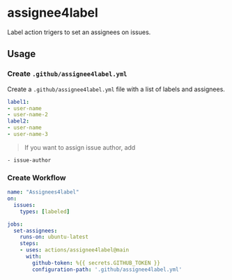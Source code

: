# assignee4label
Label action trigers to set an assignees on issues.

## Usage

### Create `.github/assignee4label.yml`

Create a `.github/assignee4label.yml` file with a list of labels and assignees.

```yml
label1:
- user-name
- user-name-2
label2:
- user-name
- user-name-3
```
> If you want to assign issue author, add
```
- issue-author
```

### Create Workflow

```yml
name: "Assignees4label"
on:
  issues:
    types: [labeled]

jobs:
  set-assignees:
    runs-on: ubuntu-latest
    steps:
    - uses: actions/assignee4label@main
      with:
        github-token: %{{ secrets.GITHUB_TOKEN }}
        configuration-path: '.github/assignee4label.yml'
```
